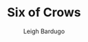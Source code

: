 ---
tag: 📚Book
title: "Six of Crows"
author: [Leigh Bardugo]
category: [Young Adult Fiction]
isbn: 1627795227 9781627795227
cover: http://books.google.com/books/content?id=yhIRBwAAQBAJ&printsec=frontcover&img=1&zoom=1&edge=curl&source=gbs_api
status: unread
Location: Digital
alias: Template
---